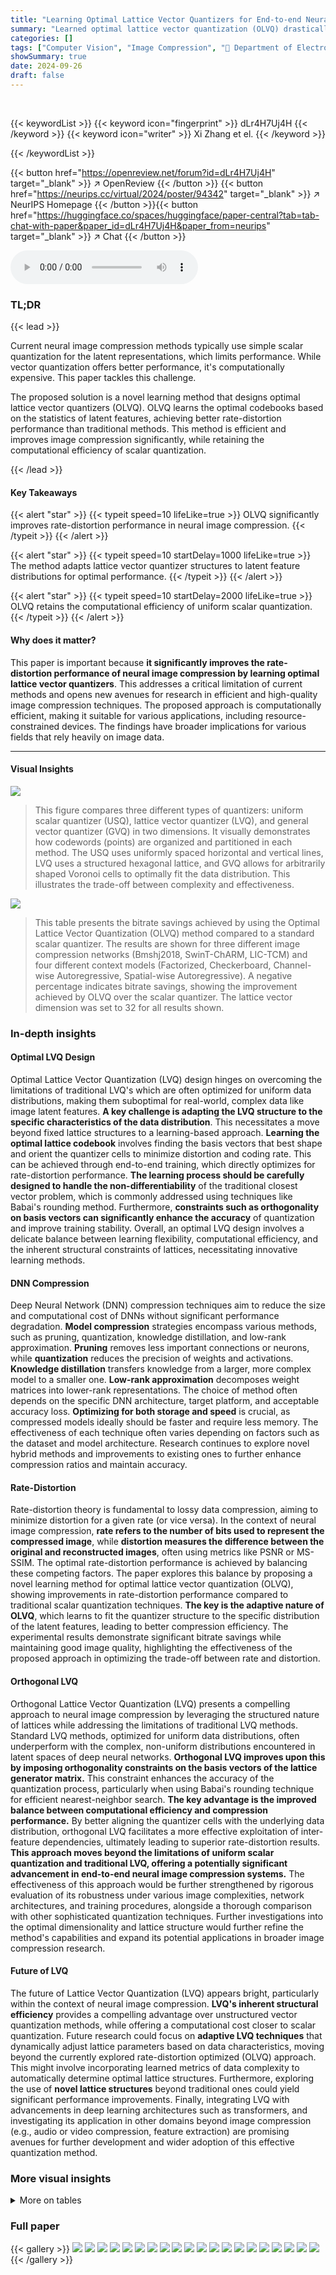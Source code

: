 ```yaml
---
title: "Learning Optimal Lattice Vector Quantizers for End-to-end Neural Image Compression"
summary: "Learned optimal lattice vector quantization (OLVQ) drastically boosts neural image compression efficiency by adapting quantizer structures to latent feature distributions, achieving significant rate-d..."
categories: []
tags: ["Computer Vision", "Image Compression", "🏢 Department of Electronic Engineering, Shanghai Jiao Tong University",]
showSummary: true
date: 2024-09-26
draft: false
---
```


<br>

{{< keywordList >}}
{{< keyword icon="fingerprint" >}} dLr4H7Uj4H {{< /keyword >}}
{{< keyword icon="writer" >}} Xi Zhang et el. {{< /keyword >}}
 
{{< /keywordList >}}

{{< button href="https://openreview.net/forum?id=dLr4H7Uj4H" target="_blank" >}}
↗ OpenReview
{{< /button >}}
{{< button href="https://neurips.cc/virtual/2024/poster/94342" target="_blank" >}}
↗ NeurIPS Homepage
{{< /button >}}{{< button href="https://huggingface.co/spaces/huggingface/paper-central?tab=tab-chat-with-paper&paper_id=dLr4H7Uj4H&paper_from=neurips" target="_blank" >}}
↗ Chat
{{< /button >}}



<audio controls>
    <source src="https://ai-paper-reviewer.com/dLr4H7Uj4H/podcast.wav" type="audio/wav">
    Your browser does not support the audio element.
</audio>


### TL;DR


{{< lead >}}

Current neural image compression methods typically use simple scalar quantization for the latent representations, which limits performance.  While vector quantization offers better performance, it's computationally expensive. This paper tackles this challenge. 

The proposed solution is a novel learning method that designs optimal lattice vector quantizers (OLVQ). OLVQ learns the optimal codebooks based on the statistics of latent features, achieving better rate-distortion performance than traditional methods. This method is efficient and improves image compression significantly, while retaining the computational efficiency of scalar quantization.

{{< /lead >}}


#### Key Takeaways

{{< alert "star" >}}
{{< typeit speed=10 lifeLike=true >}} OLVQ significantly improves rate-distortion performance in neural image compression. {{< /typeit >}}
{{< /alert >}}

{{< alert "star" >}}
{{< typeit speed=10 startDelay=1000 lifeLike=true >}} The method adapts lattice vector quantizer structures to latent feature distributions for optimal performance. {{< /typeit >}}
{{< /alert >}}

{{< alert "star" >}}
{{< typeit speed=10 startDelay=2000 lifeLike=true >}} OLVQ retains the computational efficiency of uniform scalar quantization. {{< /typeit >}}
{{< /alert >}}

#### Why does it matter?
This paper is important because **it significantly improves the rate-distortion performance of neural image compression by learning optimal lattice vector quantizers**.  This addresses a critical limitation of current methods and opens new avenues for research in efficient and high-quality image compression techniques. The proposed approach is computationally efficient, making it suitable for various applications, including resource-constrained devices. The findings have broader implications for various fields that rely heavily on image data.

------
#### Visual Insights



![](https://ai-paper-reviewer.com/dLr4H7Uj4H/figures_1_1.jpg)

> This figure compares three different types of quantizers: uniform scalar quantizer (USQ), lattice vector quantizer (LVQ), and general vector quantizer (GVQ) in two dimensions.  It visually demonstrates how codewords (points) are organized and partitioned in each method. The USQ uses uniformly spaced horizontal and vertical lines, LVQ uses a structured hexagonal lattice, and GVQ allows for arbitrarily shaped Voronoi cells to optimally fit the data distribution.  This illustrates the trade-off between complexity and effectiveness.





![](https://ai-paper-reviewer.com/dLr4H7Uj4H/tables_7_1.jpg)

> This table presents the bitrate savings achieved by using the Optimal Lattice Vector Quantization (OLVQ) method compared to a standard scalar quantizer. The results are shown for three different image compression networks (Bmshj2018, SwinT-ChARM, LIC-TCM) and four different context models (Factorized, Checkerboard, Channel-wise Autoregressive, Spatial-wise Autoregressive).  A negative percentage indicates bitrate savings, showing the improvement achieved by OLVQ over the scalar quantizer. The lattice vector dimension was set to 32 for all results shown.





### In-depth insights


#### Optimal LVQ Design
Optimal Lattice Vector Quantization (LVQ) design hinges on overcoming the limitations of traditional LVQ's which are often optimized for uniform data distributions, making them suboptimal for real-world, complex data like image latent features.  **A key challenge is adapting the LVQ structure to the specific characteristics of the data distribution**.  This necessitates a move beyond fixed lattice structures to a learning-based approach.  **Learning the optimal lattice codebook** involves finding the basis vectors that best shape and orient the quantizer cells to minimize distortion and coding rate. This can be achieved through end-to-end training, which directly optimizes for rate-distortion performance.  **The learning process should be carefully designed to handle the non-differentiability** of the traditional closest vector problem, which is commonly addressed using techniques like Babai's rounding method.  Furthermore, **constraints such as orthogonality on basis vectors can significantly enhance the accuracy** of quantization and improve training stability.  Overall, an optimal LVQ design involves a delicate balance between learning flexibility, computational efficiency, and the inherent structural constraints of lattices, necessitating innovative learning methods.

#### DNN Compression
Deep Neural Network (DNN) compression techniques aim to reduce the size and computational cost of DNNs without significant performance degradation.  **Model compression** strategies encompass various methods, such as pruning, quantization, knowledge distillation, and low-rank approximation.  **Pruning** removes less important connections or neurons, while **quantization** reduces the precision of weights and activations.  **Knowledge distillation** transfers knowledge from a larger, more complex model to a smaller one.  **Low-rank approximation** decomposes weight matrices into lower-rank representations. The choice of method often depends on the specific DNN architecture, target platform, and acceptable accuracy loss.  **Optimizing for both storage and speed** is crucial, as compressed models ideally should be faster and require less memory.  The effectiveness of each technique often varies depending on factors such as the dataset and model architecture.  Research continues to explore novel hybrid methods and improvements to existing ones to further enhance compression ratios and maintain accuracy.

#### Rate-Distortion
Rate-distortion theory is fundamental to lossy data compression, aiming to minimize distortion for a given rate (or vice versa).  In the context of neural image compression, **rate refers to the number of bits used to represent the compressed image**, while **distortion measures the difference between the original and reconstructed images**, often using metrics like PSNR or MS-SSIM.  The optimal rate-distortion performance is achieved by balancing these competing factors. The paper explores this balance by proposing a novel learning method for optimal lattice vector quantization (OLVQ), showing improvements in rate-distortion performance compared to traditional scalar quantization techniques.  **The key is the adaptive nature of OLVQ**, which learns to fit the quantizer structure to the specific distribution of the latent features, leading to better compression efficiency.  The experimental results demonstrate significant bitrate savings while maintaining good image quality, highlighting the effectiveness of the proposed approach in optimizing the trade-off between rate and distortion.

#### Orthogonal LVQ
Orthogonal Lattice Vector Quantization (LVQ) presents a compelling approach to neural image compression by leveraging the structured nature of lattices while addressing the limitations of traditional LVQ methods.  Standard LVQ methods, optimized for uniform data distributions, often underperform with the complex, non-uniform distributions encountered in latent spaces of deep neural networks. **Orthogonal LVQ improves upon this by imposing orthogonality constraints on the basis vectors of the lattice generator matrix.** This constraint enhances the accuracy of the quantization process, particularly when using Babai's rounding technique for efficient nearest-neighbor search.  **The key advantage is the improved balance between computational efficiency and compression performance.**  By better aligning the quantizer cells with the underlying data distribution, orthogonal LVQ facilitates a more effective exploitation of inter-feature dependencies, ultimately leading to superior rate-distortion results.  **This approach moves beyond the limitations of uniform scalar quantization and traditional LVQ, offering a potentially significant advancement in end-to-end neural image compression systems.** The effectiveness of this approach would be further strengthened by rigorous evaluation of its robustness under various image complexities, network architectures, and training procedures, alongside a thorough comparison with other sophisticated quantization techniques.  Further investigations into the optimal dimensionality and lattice structure would further refine the method's capabilities and expand its potential applications in broader image compression research.

#### Future of LVQ
The future of Lattice Vector Quantization (LVQ) appears bright, particularly within the context of neural image compression.  **LVQ's inherent structural efficiency** provides a compelling advantage over unstructured vector quantization methods, while offering a computational cost closer to scalar quantization.  Future research could focus on **adaptive LVQ techniques** that dynamically adjust lattice parameters based on data characteristics, moving beyond the currently explored rate-distortion optimized (OLVQ) approach.  This might involve incorporating learned metrics of data complexity to automatically determine optimal lattice structures.  Furthermore, exploring the use of **novel lattice structures** beyond traditional ones could yield significant performance improvements.  Finally, integrating LVQ with advancements in deep learning architectures such as transformers, and investigating its application in other domains beyond image compression (e.g., audio or video compression, feature extraction) are promising avenues for further development and wider adoption of this effective quantization method.


### More visual insights




<details>
<summary>More on tables
</summary>


![](https://ai-paper-reviewer.com/dLr4H7Uj4H/tables_8_1.jpg)
> This table presents a comparison of bitrate savings achieved by various lattice vector quantization methods against a scalar quantizer.  It shows the performance of classical, pre-defined lattices (Gosset, Barnes-Wall, Leech) and the learned, optimized lattices of the proposed method. Results are broken down by autoencoder size (Bmshj2018, SwinT-CHARM), and context model (Factorized, Checkerboard).  The optimized lattices consistently outperform both the scalar quantizer and the pre-defined lattices, demonstrating the effectiveness of the proposed learning approach in adapting to specific data distributions.

![](https://ai-paper-reviewer.com/dLr4H7Uj4H/tables_8_2.jpg)
> This table compares the bitrate savings achieved by using different types of lattice vector quantization methods (classical pre-defined and learned optimal) against the scalar quantizer. The comparison is done across various image compression models (Bmshj2018 and SwinT-ChARM) and context models (Factorized and Checkerboard).  The table shows how much better the learned optimal lattice vector quantizers perform in terms of bitrate savings compared to the other methods.

![](https://ai-paper-reviewer.com/dLr4H7Uj4H/tables_9_1.jpg)
> This table compares the inference times of three different quantization methods: uniform scalar quantization (USQ), lattice vector quantization (LVQ), and general vector quantization (GVQ) across different dimensions (1, 8, 16, and 32).  For the general vector quantizer, the codebook size was increased as the dimension increased. The table shows that USQ has the fastest inference time, followed by LVQ, and then GVQ, highlighting LVQ's balance between computational efficiency and scalability.

![](https://ai-paper-reviewer.com/dLr4H7Uj4H/tables_13_1.jpg)
> This table presents the bitrate savings achieved by the proposed optimal lattice vector quantization (OLVQ) method compared to a standard scalar quantizer across various image compression network models and context models.  The results are presented as percentages of bitrate reduction.  The lattice vector dimension used in these experiments is 32.

![](https://ai-paper-reviewer.com/dLr4H7Uj4H/tables_13_2.jpg)
> This table compares the bitrate savings achieved by using different lattice vector quantization methods against a scalar quantizer in image compression.  It shows results for both pre-defined (classical) lattices (Gosset, Barnes-Wall, Leech) and the learned optimal lattices, across two different compression network models (Bmshj2018 and SwinT-CHARM) and two context models (Factorized and Checkerboard). The table highlights how the proposed learned optimal lattice quantizer significantly outperforms both the scalar quantizer and the pre-defined lattices.

</details>




### Full paper

{{< gallery >}}
<img src="https://ai-paper-reviewer.com/dLr4H7Uj4H/1.png" class="grid-w50 md:grid-w33 xl:grid-w25" />
<img src="https://ai-paper-reviewer.com/dLr4H7Uj4H/2.png" class="grid-w50 md:grid-w33 xl:grid-w25" />
<img src="https://ai-paper-reviewer.com/dLr4H7Uj4H/3.png" class="grid-w50 md:grid-w33 xl:grid-w25" />
<img src="https://ai-paper-reviewer.com/dLr4H7Uj4H/4.png" class="grid-w50 md:grid-w33 xl:grid-w25" />
<img src="https://ai-paper-reviewer.com/dLr4H7Uj4H/5.png" class="grid-w50 md:grid-w33 xl:grid-w25" />
<img src="https://ai-paper-reviewer.com/dLr4H7Uj4H/6.png" class="grid-w50 md:grid-w33 xl:grid-w25" />
<img src="https://ai-paper-reviewer.com/dLr4H7Uj4H/7.png" class="grid-w50 md:grid-w33 xl:grid-w25" />
<img src="https://ai-paper-reviewer.com/dLr4H7Uj4H/8.png" class="grid-w50 md:grid-w33 xl:grid-w25" />
<img src="https://ai-paper-reviewer.com/dLr4H7Uj4H/9.png" class="grid-w50 md:grid-w33 xl:grid-w25" />
<img src="https://ai-paper-reviewer.com/dLr4H7Uj4H/10.png" class="grid-w50 md:grid-w33 xl:grid-w25" />
<img src="https://ai-paper-reviewer.com/dLr4H7Uj4H/11.png" class="grid-w50 md:grid-w33 xl:grid-w25" />
<img src="https://ai-paper-reviewer.com/dLr4H7Uj4H/12.png" class="grid-w50 md:grid-w33 xl:grid-w25" />
<img src="https://ai-paper-reviewer.com/dLr4H7Uj4H/13.png" class="grid-w50 md:grid-w33 xl:grid-w25" />
<img src="https://ai-paper-reviewer.com/dLr4H7Uj4H/14.png" class="grid-w50 md:grid-w33 xl:grid-w25" />
<img src="https://ai-paper-reviewer.com/dLr4H7Uj4H/15.png" class="grid-w50 md:grid-w33 xl:grid-w25" />
<img src="https://ai-paper-reviewer.com/dLr4H7Uj4H/16.png" class="grid-w50 md:grid-w33 xl:grid-w25" />
<img src="https://ai-paper-reviewer.com/dLr4H7Uj4H/17.png" class="grid-w50 md:grid-w33 xl:grid-w25" />
<img src="https://ai-paper-reviewer.com/dLr4H7Uj4H/18.png" class="grid-w50 md:grid-w33 xl:grid-w25" />
<img src="https://ai-paper-reviewer.com/dLr4H7Uj4H/19.png" class="grid-w50 md:grid-w33 xl:grid-w25" />
<img src="https://ai-paper-reviewer.com/dLr4H7Uj4H/20.png" class="grid-w50 md:grid-w33 xl:grid-w25" />
{{< /gallery >}}